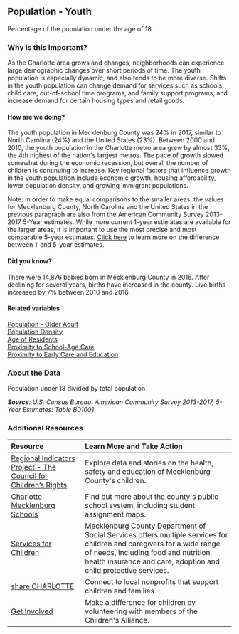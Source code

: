 ## Population - Youth
Percentage of the population under the age of 18

### Why is this important?
As the Charlotte area grows and changes, neighborhoods can experience large demographic changes over short periods of time. The youth population is especially dynamic, and also tends to be more diverse. Shifts in the youth population can change demand for services such as schools, child care, out-of-school time programs, and family support programs, and increase demand for certain housing types and retail goods.

#### How are we doing?
The youth population in Mecklenburg County was 24% in 2017, similar to North Carolina (24%) and the United States (23%). Between 2000 and 2010, the youth population in the Charlotte metro area grew by almost 33%, the 4th highest of the nation's largest metros. The pace of growth slowed somewhat during the economic recession, but overall the number of children is continuing to increase. Key regional factors that influence growth in the youth population include economic growth, housing affordability, lower population density, and growing immigrant populations.

Note: In order to make equal comparisons to the smaller areas, the values for Mecklenburg County, North Carolina and the United States in the previous paragraph are also from the American Community Survey 2013-2017 5-Year estimates. While more current 1-year estimates are available for the larger areas, it is important to use the most precise and most comparable 5-year estimates. [Click here]( http://www.census.gov/programs-surveys/acs/guidance/estimates.html/) to learn more on the difference between 1-and 5-year estimates.

#### Did you know?
There were 14,876 babies born in Mecklenburg County in 2016. After declining for several years, births have increased in the county. Live births increased by 7% between 2010 and 2016. 

#### Related variables
<a href="javascript:void(0)" onclick="model.metricId = 'm13'">Population - Older Adult</a>  
<a href="javascript:void(0)" onclick="model.metricId = 'm47'">Population Density</a>  
<a href="javascript:void(0)" onclick="model.metricId = 'm2'">Age of Residents</a>  
<a href="javascript:void(0)" onclick="model.metricId = 'm22'">Proximity to School-Age Care</a>  
<a href="javascript:void(0)" onclick="model.metricId = 'm21'">Proximity to Early Care and Education</a>  

### About the Data
Population under 18 divided by total population

_**Source**: U.S. Census Bureau. American Community Survey <span tabindex="1000" class="meta-definition" data-toggle="popover" data-title="Why 2013-2017 not 2015?" data-content="Data labeled 2013-2017 describe average conditions reported through the American Community Survey (ACS) during the period of January 2013 through December 2017. The Census collects ACS data from only a small sample of households every month. For reliable small-area estimates, the Census compiles five years of ACS data, which are used in the Quality of Life Explorer.">2013-2017</span>, 5-Year Estimates: Table B01001_

### Additional Resources
|Resource | Learn More and Take Action | 
|:--- | :--- |
|[Regional Indicators Project - The Council for Children’s Rights](http://ui.uncc.edu/data/partner/cfcr/about) | Explore data and stories on the health, safety and education of Mecklenburg County's children.
|[Charlotte-Mecklenburg Schools](http://www.cms.k12.nc.us/Pages/default.aspx)| Find out more about the county's public school system, including student assignment maps.
|[Services for Children](https://www.mecknc.gov/dss/children/pages/default.aspx)| Mecklenburg County Department of Social Services offers multiple services for children and caregivers for a wide range of needs, including food and nutrition, health insurance and care, adoption and child protective services. 
|[share CHARLOTTE](http://sharecharlotte.com/) | Connect to local nonprofits that support children and families.
|[Get Involved](http://www.thechildrensalliance.org/community/volunteer.html) | Make a difference for children by volunteering with members of the Children's Alliance.
